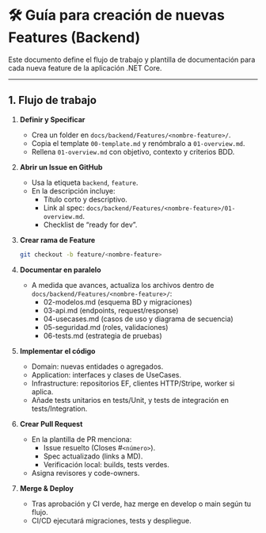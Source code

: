 
# 🛠 Guía para creación de nuevas Features (Backend)

Este documento define el flujo de trabajo y plantilla de documentación para cada nueva feature de la aplicación .NET Core.

---

## 1. Flujo de trabajo

1. **Definir y Specificar**  
   - Crea un folder en `docs/backend/Features/<nombre-feature>/`.  
   - Copia el template `00-template.md` y renómbralo a `01-overview.md`.  
   - Rellena `01-overview.md` con objetivo, contexto y criterios BDD.

2. **Abrir un Issue en GitHub**  
   - Usa la etiqueta `backend`, `feature`.  
   - En la descripción incluye:  
     - Título corto y descriptivo.  
     - Link al spec: `docs/backend/Features/<nombre-feature>/01-overview.md`.  
     - Checklist de “ready for dev”.

3. **Crear rama de Feature**  
   ```bash
   git checkout -b feature/<nombre-feature>
   ```
4. **Documentar en paralelo**

   - A medida que avances, actualiza los archivos dentro de `docs/backend/Features/<nombre-feature>/`:
     - 02-modelos.md (esquema BD y migraciones)
     - 03-api.md (endpoints, request/response)
     - 04-usecases.md (casos de uso y diagrama de secuencia)
     - 05-seguridad.md (roles, validaciones)
     - 06-tests.md (estrategia de pruebas)

5. **Implementar el código**

    - Domain: nuevas entidades o agregados.
    - Application: interfaces y clases de UseCases.
    - Infrastructure: repositorios EF, clientes HTTP/Stripe, worker si aplica.
    - Añade tests unitarios en tests/Unit, y tests de integración en tests/Integration.

6. **Crear Pull Request**

    - En la plantilla de PR menciona:
       - Issue resuelto (Closes #`<número>`).
       - Spec actualizado (links a MD).
       - Verificación local: builds, tests verdes.
    - Asigna revisores y code-owners.

7. **Merge & Deploy**
    - Tras aprobación y CI verde, haz merge en develop o main según tu flujo.
    - CI/CD ejecutará migraciones, tests y despliegue.
